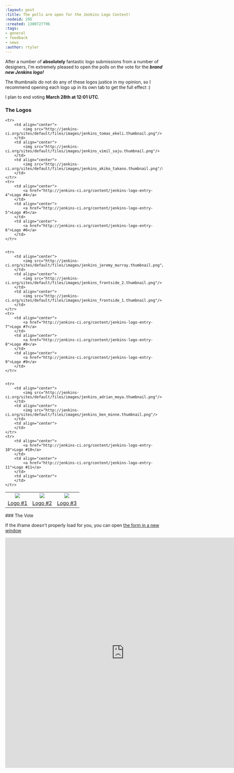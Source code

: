 ```yaml
---
:layout: post
:title: The polls are open for the Jenkins Logo Contest!
:nodeid: 295
:created: 1300727796
:tags:
- general
- feedback
- news
:author: rtyler
---
```

After a number of **absolutely** fantastic logo submissions from a number of designers, I'm extremely pleased to open the polls on the vote for the ***brand new Jenkins logo!***

The thumbnails do not do any of these logos justice in my opinion, so I recommend opening each logo up in its own tab to get the full effect :)

I plan to end voting **March 28th at 12:01 UTC**.

### The Logos

<table>
    <tr>
        <td align="center">
            <img src="http://jenkins-ci.org/sites/default/files/images/jenkins_matthias_cullman.thumbnail.png"/>
        </td>
        <td align="center">
            <img src="http://jenkins-ci.org/sites/default/files/images/jenkins_christopher_getschmann.thumbnail.png"/>
        </td>
        <td align="center">
            <img src="http://jenkins-ci.org/sites/default/files/images/jenkins_emily_bertelson.thumbnail.png"/>
        </td>
    </tr>
    <tr>
        <td align="center">
            <a href="http://jenkins-ci.org/content/jenkins-logo-entry-1">Logo #1</a>
        </td>
        <td align="center">
            <a href="http://jenkins-ci.org/content/jenkins-logo-entry-2">Logo #2</a>
        </td>
        <td align="center">
            <a href="http://jenkins-ci.org/content/jenkins-logo-entry-3">Logo #3</a>
        </td>
    </tr>


    <tr>
        <td align="center">
            <img src="http://jenkins-ci.org/sites/default/files/images/jenkins_tomas_ekeli.thumbnail.png"/>
        </td>
        <td align="center">
            <img src="http://jenkins-ci.org/sites/default/files/images/jenkins_vimil_saju.thumbnail.png"/>
        </td>
        <td align="center">
            <img src="http://jenkins-ci.org/sites/default/files/images/jenkins_akiko_takano.thumbnail.png"/>
        </td>
    </tr>
    <tr>
        <td align="center">
            <a href="http://jenkins-ci.org/content/jenkins-logo-entry-4">Logo #4</a>
        </td>
        <td align="center">
            <a href="http://jenkins-ci.org/content/jenkins-logo-entry-5">Logo #5</a>
        </td>
        <td align="center">
            <a href="http://jenkins-ci.org/content/jenkins-logo-entry-6">Logo #6</a>
        </td>
    </tr>


    <tr>
        <td align="center">
            <img src="http://jenkins-ci.org/sites/default/files/images/jenkins_jeremy_murray.thumbnail.png"/>
        </td>
        <td align="center">
            <img src="http://jenkins-ci.org/sites/default/files/images/jenkins_frontside_2.thumbnail.png"/>
        </td>
        <td align="center">
            <img src="http://jenkins-ci.org/sites/default/files/images/jenkins_frontside_1.thumbnail.png"/>
        </td>
    </tr>
    <tr>
        <td align="center">
            <a href="http://jenkins-ci.org/content/jenkins-logo-entry-7">Logo #7</a>
        </td>
        <td align="center">
            <a href="http://jenkins-ci.org/content/jenkins-logo-entry-8">Logo #8</a>
        </td>
        <td align="center">
            <a href="http://jenkins-ci.org/content/jenkins-logo-entry-9">Logo #9</a>
        </td>
    </tr>


    <tr>
        <td align="center">
            <img src="http://jenkins-ci.org/sites/default/files/images/jenkins_adrian_moya.thumbnail.png"/>
        </td>
        <td align="center">
            <img src="http://jenkins-ci.org/sites/default/files/images/jenkins_ben_minne.thumbnail.png"/>
        </td>
        <td align="center">
        </td>
    </tr>
    <tr>
        <td align="center">
            <a href="http://jenkins-ci.org/content/jenkins-logo-entry-10">Logo #10</a>
        </td>
        <td align="center">
            <a href="http://jenkins-ci.org/content/jenkins-logo-entry-11">Logo #11</a>
        </td>
        <td align="center">
        </td>
    </tr>
</table>
<!--break-->
### The Vote

If the iframe doesn't properly load for you, you can open [the form in a new window](https://spreadsheets.google.com/viewform?formkey=dE9GNlpNbVEwa0VPZHl1TkJCaUI1Z2c6MQ)

<iframe src="https://spreadsheets.google.com/embeddedform?formkey=dE9GNlpNbVEwa0VPZHl1TkJCaUI1Z2c6MQ" width="760" height="734" frameborder="0" marginheight="0" marginwidth="0">Loading...</iframe>
